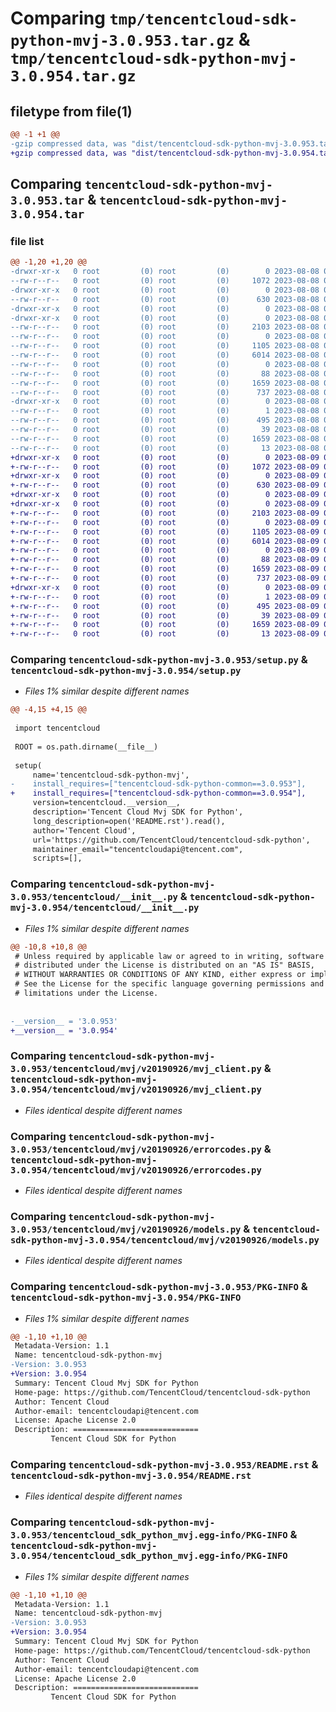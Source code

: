 # Comparing `tmp/tencentcloud-sdk-python-mvj-3.0.953.tar.gz` & `tmp/tencentcloud-sdk-python-mvj-3.0.954.tar.gz`

## filetype from file(1)

```diff
@@ -1 +1 @@
-gzip compressed data, was "dist/tencentcloud-sdk-python-mvj-3.0.953.tar", last modified: Tue Aug  8 00:29:22 2023, max compression
+gzip compressed data, was "dist/tencentcloud-sdk-python-mvj-3.0.954.tar", last modified: Wed Aug  9 00:29:22 2023, max compression
```

## Comparing `tencentcloud-sdk-python-mvj-3.0.953.tar` & `tencentcloud-sdk-python-mvj-3.0.954.tar`

### file list

```diff
@@ -1,20 +1,20 @@
-drwxr-xr-x   0 root         (0) root         (0)        0 2023-08-08 00:29:22.000000 tencentcloud-sdk-python-mvj-3.0.953/
--rw-r--r--   0 root         (0) root         (0)     1072 2023-08-08 00:29:22.000000 tencentcloud-sdk-python-mvj-3.0.953/setup.py
-drwxr-xr-x   0 root         (0) root         (0)        0 2023-08-08 00:29:22.000000 tencentcloud-sdk-python-mvj-3.0.953/tencentcloud/
--rw-r--r--   0 root         (0) root         (0)      630 2023-08-08 00:29:22.000000 tencentcloud-sdk-python-mvj-3.0.953/tencentcloud/__init__.py
-drwxr-xr-x   0 root         (0) root         (0)        0 2023-08-08 00:29:22.000000 tencentcloud-sdk-python-mvj-3.0.953/tencentcloud/mvj/
-drwxr-xr-x   0 root         (0) root         (0)        0 2023-08-08 00:29:22.000000 tencentcloud-sdk-python-mvj-3.0.953/tencentcloud/mvj/v20190926/
--rw-r--r--   0 root         (0) root         (0)     2103 2023-08-08 00:29:22.000000 tencentcloud-sdk-python-mvj-3.0.953/tencentcloud/mvj/v20190926/mvj_client.py
--rw-r--r--   0 root         (0) root         (0)        0 2023-08-08 00:29:22.000000 tencentcloud-sdk-python-mvj-3.0.953/tencentcloud/mvj/v20190926/__init__.py
--rw-r--r--   0 root         (0) root         (0)     1105 2023-08-08 00:29:22.000000 tencentcloud-sdk-python-mvj-3.0.953/tencentcloud/mvj/v20190926/errorcodes.py
--rw-r--r--   0 root         (0) root         (0)     6014 2023-08-08 00:29:22.000000 tencentcloud-sdk-python-mvj-3.0.953/tencentcloud/mvj/v20190926/models.py
--rw-r--r--   0 root         (0) root         (0)        0 2023-08-08 00:29:22.000000 tencentcloud-sdk-python-mvj-3.0.953/tencentcloud/mvj/__init__.py
--rw-r--r--   0 root         (0) root         (0)       88 2023-08-08 00:29:22.000000 tencentcloud-sdk-python-mvj-3.0.953/setup.cfg
--rw-r--r--   0 root         (0) root         (0)     1659 2023-08-08 00:29:22.000000 tencentcloud-sdk-python-mvj-3.0.953/PKG-INFO
--rw-r--r--   0 root         (0) root         (0)      737 2023-08-08 00:29:22.000000 tencentcloud-sdk-python-mvj-3.0.953/README.rst
-drwxr-xr-x   0 root         (0) root         (0)        0 2023-08-08 00:29:22.000000 tencentcloud-sdk-python-mvj-3.0.953/tencentcloud_sdk_python_mvj.egg-info/
--rw-r--r--   0 root         (0) root         (0)        1 2023-08-08 00:29:22.000000 tencentcloud-sdk-python-mvj-3.0.953/tencentcloud_sdk_python_mvj.egg-info/dependency_links.txt
--rw-r--r--   0 root         (0) root         (0)      495 2023-08-08 00:29:22.000000 tencentcloud-sdk-python-mvj-3.0.953/tencentcloud_sdk_python_mvj.egg-info/SOURCES.txt
--rw-r--r--   0 root         (0) root         (0)       39 2023-08-08 00:29:22.000000 tencentcloud-sdk-python-mvj-3.0.953/tencentcloud_sdk_python_mvj.egg-info/requires.txt
--rw-r--r--   0 root         (0) root         (0)     1659 2023-08-08 00:29:22.000000 tencentcloud-sdk-python-mvj-3.0.953/tencentcloud_sdk_python_mvj.egg-info/PKG-INFO
--rw-r--r--   0 root         (0) root         (0)       13 2023-08-08 00:29:22.000000 tencentcloud-sdk-python-mvj-3.0.953/tencentcloud_sdk_python_mvj.egg-info/top_level.txt
+drwxr-xr-x   0 root         (0) root         (0)        0 2023-08-09 00:29:22.000000 tencentcloud-sdk-python-mvj-3.0.954/
+-rw-r--r--   0 root         (0) root         (0)     1072 2023-08-09 00:29:22.000000 tencentcloud-sdk-python-mvj-3.0.954/setup.py
+drwxr-xr-x   0 root         (0) root         (0)        0 2023-08-09 00:29:22.000000 tencentcloud-sdk-python-mvj-3.0.954/tencentcloud/
+-rw-r--r--   0 root         (0) root         (0)      630 2023-08-09 00:29:22.000000 tencentcloud-sdk-python-mvj-3.0.954/tencentcloud/__init__.py
+drwxr-xr-x   0 root         (0) root         (0)        0 2023-08-09 00:29:22.000000 tencentcloud-sdk-python-mvj-3.0.954/tencentcloud/mvj/
+drwxr-xr-x   0 root         (0) root         (0)        0 2023-08-09 00:29:22.000000 tencentcloud-sdk-python-mvj-3.0.954/tencentcloud/mvj/v20190926/
+-rw-r--r--   0 root         (0) root         (0)     2103 2023-08-09 00:29:22.000000 tencentcloud-sdk-python-mvj-3.0.954/tencentcloud/mvj/v20190926/mvj_client.py
+-rw-r--r--   0 root         (0) root         (0)        0 2023-08-09 00:29:22.000000 tencentcloud-sdk-python-mvj-3.0.954/tencentcloud/mvj/v20190926/__init__.py
+-rw-r--r--   0 root         (0) root         (0)     1105 2023-08-09 00:29:22.000000 tencentcloud-sdk-python-mvj-3.0.954/tencentcloud/mvj/v20190926/errorcodes.py
+-rw-r--r--   0 root         (0) root         (0)     6014 2023-08-09 00:29:22.000000 tencentcloud-sdk-python-mvj-3.0.954/tencentcloud/mvj/v20190926/models.py
+-rw-r--r--   0 root         (0) root         (0)        0 2023-08-09 00:29:22.000000 tencentcloud-sdk-python-mvj-3.0.954/tencentcloud/mvj/__init__.py
+-rw-r--r--   0 root         (0) root         (0)       88 2023-08-09 00:29:22.000000 tencentcloud-sdk-python-mvj-3.0.954/setup.cfg
+-rw-r--r--   0 root         (0) root         (0)     1659 2023-08-09 00:29:22.000000 tencentcloud-sdk-python-mvj-3.0.954/PKG-INFO
+-rw-r--r--   0 root         (0) root         (0)      737 2023-08-09 00:29:22.000000 tencentcloud-sdk-python-mvj-3.0.954/README.rst
+drwxr-xr-x   0 root         (0) root         (0)        0 2023-08-09 00:29:22.000000 tencentcloud-sdk-python-mvj-3.0.954/tencentcloud_sdk_python_mvj.egg-info/
+-rw-r--r--   0 root         (0) root         (0)        1 2023-08-09 00:29:22.000000 tencentcloud-sdk-python-mvj-3.0.954/tencentcloud_sdk_python_mvj.egg-info/dependency_links.txt
+-rw-r--r--   0 root         (0) root         (0)      495 2023-08-09 00:29:22.000000 tencentcloud-sdk-python-mvj-3.0.954/tencentcloud_sdk_python_mvj.egg-info/SOURCES.txt
+-rw-r--r--   0 root         (0) root         (0)       39 2023-08-09 00:29:22.000000 tencentcloud-sdk-python-mvj-3.0.954/tencentcloud_sdk_python_mvj.egg-info/requires.txt
+-rw-r--r--   0 root         (0) root         (0)     1659 2023-08-09 00:29:22.000000 tencentcloud-sdk-python-mvj-3.0.954/tencentcloud_sdk_python_mvj.egg-info/PKG-INFO
+-rw-r--r--   0 root         (0) root         (0)       13 2023-08-09 00:29:22.000000 tencentcloud-sdk-python-mvj-3.0.954/tencentcloud_sdk_python_mvj.egg-info/top_level.txt
```

### Comparing `tencentcloud-sdk-python-mvj-3.0.953/setup.py` & `tencentcloud-sdk-python-mvj-3.0.954/setup.py`

 * *Files 1% similar despite different names*

```diff
@@ -4,15 +4,15 @@
 
 import tencentcloud
 
 ROOT = os.path.dirname(__file__)
 
 setup(
     name='tencentcloud-sdk-python-mvj',
-    install_requires=["tencentcloud-sdk-python-common==3.0.953"],
+    install_requires=["tencentcloud-sdk-python-common==3.0.954"],
     version=tencentcloud.__version__,
     description='Tencent Cloud Mvj SDK for Python',
     long_description=open('README.rst').read(),
     author='Tencent Cloud',
     url='https://github.com/TencentCloud/tencentcloud-sdk-python',
     maintainer_email="tencentcloudapi@tencent.com",
     scripts=[],
```

### Comparing `tencentcloud-sdk-python-mvj-3.0.953/tencentcloud/__init__.py` & `tencentcloud-sdk-python-mvj-3.0.954/tencentcloud/__init__.py`

 * *Files 1% similar despite different names*

```diff
@@ -10,8 +10,8 @@
 # Unless required by applicable law or agreed to in writing, software
 # distributed under the License is distributed on an "AS IS" BASIS,
 # WITHOUT WARRANTIES OR CONDITIONS OF ANY KIND, either express or implied.
 # See the License for the specific language governing permissions and
 # limitations under the License.
 
 
-__version__ = '3.0.953'
+__version__ = '3.0.954'
```

### Comparing `tencentcloud-sdk-python-mvj-3.0.953/tencentcloud/mvj/v20190926/mvj_client.py` & `tencentcloud-sdk-python-mvj-3.0.954/tencentcloud/mvj/v20190926/mvj_client.py`

 * *Files identical despite different names*

### Comparing `tencentcloud-sdk-python-mvj-3.0.953/tencentcloud/mvj/v20190926/errorcodes.py` & `tencentcloud-sdk-python-mvj-3.0.954/tencentcloud/mvj/v20190926/errorcodes.py`

 * *Files identical despite different names*

### Comparing `tencentcloud-sdk-python-mvj-3.0.953/tencentcloud/mvj/v20190926/models.py` & `tencentcloud-sdk-python-mvj-3.0.954/tencentcloud/mvj/v20190926/models.py`

 * *Files identical despite different names*

### Comparing `tencentcloud-sdk-python-mvj-3.0.953/PKG-INFO` & `tencentcloud-sdk-python-mvj-3.0.954/PKG-INFO`

 * *Files 1% similar despite different names*

```diff
@@ -1,10 +1,10 @@
 Metadata-Version: 1.1
 Name: tencentcloud-sdk-python-mvj
-Version: 3.0.953
+Version: 3.0.954
 Summary: Tencent Cloud Mvj SDK for Python
 Home-page: https://github.com/TencentCloud/tencentcloud-sdk-python
 Author: Tencent Cloud
 Author-email: tencentcloudapi@tencent.com
 License: Apache License 2.0
 Description: ============================
         Tencent Cloud SDK for Python
```

### Comparing `tencentcloud-sdk-python-mvj-3.0.953/README.rst` & `tencentcloud-sdk-python-mvj-3.0.954/README.rst`

 * *Files identical despite different names*

### Comparing `tencentcloud-sdk-python-mvj-3.0.953/tencentcloud_sdk_python_mvj.egg-info/PKG-INFO` & `tencentcloud-sdk-python-mvj-3.0.954/tencentcloud_sdk_python_mvj.egg-info/PKG-INFO`

 * *Files 1% similar despite different names*

```diff
@@ -1,10 +1,10 @@
 Metadata-Version: 1.1
 Name: tencentcloud-sdk-python-mvj
-Version: 3.0.953
+Version: 3.0.954
 Summary: Tencent Cloud Mvj SDK for Python
 Home-page: https://github.com/TencentCloud/tencentcloud-sdk-python
 Author: Tencent Cloud
 Author-email: tencentcloudapi@tencent.com
 License: Apache License 2.0
 Description: ============================
         Tencent Cloud SDK for Python
```

